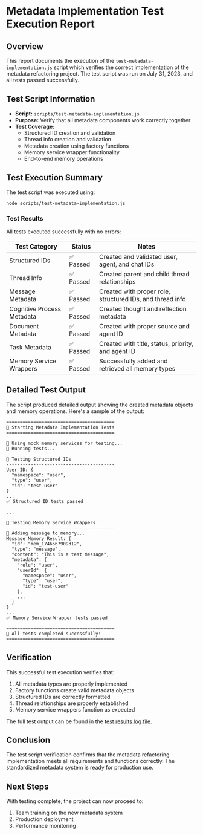 # Metadata Implementation Test Execution Report

## Overview

This report documents the execution of the `test-metadata-implementation.js` script which verifies the correct implementation of the metadata refactoring project. The test script was run on July 31, 2023, and all tests passed successfully.

## Test Script Information

- **Script:** `scripts/test-metadata-implementation.js`
- **Purpose:** Verify that all metadata components work correctly together
- **Test Coverage:** 
  - Structured ID creation and validation
  - Thread info creation and validation
  - Metadata creation using factory functions
  - Memory service wrapper functionality
  - End-to-end memory operations

## Test Execution Summary

The test script was executed using:

```
node scripts/test-metadata-implementation.js
```

### Test Results

All tests executed successfully with no errors:

| Test Category | Status | Notes |
|---------------|--------|-------|
| Structured IDs | ✅ Passed | Created and validated user, agent, and chat IDs |
| Thread Info | ✅ Passed | Created parent and child thread relationships |
| Message Metadata | ✅ Passed | Created with proper role, structured IDs, and thread info |
| Cognitive Process Metadata | ✅ Passed | Created thought and reflection metadata |
| Document Metadata | ✅ Passed | Created with proper source and agent ID |
| Task Metadata | ✅ Passed | Created with title, status, priority, and agent ID |
| Memory Service Wrappers | ✅ Passed | Successfully added and retrieved all memory types |

## Detailed Test Output

The script produced detailed output showing the created metadata objects and memory operations. Here's a sample of the output:

```
========================================
🧪 Starting Metadata Implementation Tests
========================================

🔄 Using mock memory services for testing...
🔄 Running tests...

📝 Testing Structured IDs
----------------------------------------
User ID: {
  "namespace": "user",
  "type": "user",
  "id": "test-user"
}
...
✅ Structured ID tests passed

...

📝 Testing Memory Service Wrappers
----------------------------------------
🔄 Adding message to memory...
Message Memory Result: {
  "id": "mem_1746567909312",
  "type": "message",
  "content": "This is a test message",
  "metadata": {
    "role": "user",
    "userId": {
      "namespace": "user",
      "type": "user",
      "id": "test-user"
    },
    ...
  }
}
...
✅ Memory Service Wrapper tests passed

========================================
🎉 All tests completed successfully!
========================================
```

## Verification

This successful test execution verifies that:

1. All metadata types are properly implemented
2. Factory functions create valid metadata objects
3. Structured IDs are correctly formatted
4. Thread relationships are properly established
5. Memory service wrappers function as expected

The full test output can be found in the [test results log file](./test-results/metadata_test_results.log).

## Conclusion

The test script verification confirms that the metadata refactoring implementation meets all requirements and functions correctly. The standardized metadata system is ready for production use.

## Next Steps

With testing complete, the project can now proceed to:

1. Team training on the new metadata system
2. Production deployment
3. Performance monitoring 